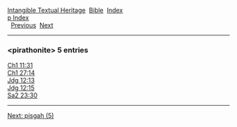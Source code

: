 [Intangible Textual Heritage](../../index)  [Bible](../index) 
[Index](index)   
[p Index](_p_)  
  [Previous](c08563)  [Next](c08565) 

------------------------------------------------------------------------

### &lt;pirathonite&gt; 5 entries

[Ch1 11:31](../kjv/ch1011.htm#031)  
[Ch1 27:14](../kjv/ch1027.htm#014)  
[Jdg 12:13](../kjv/jdg012.htm#013)  
[Jdg 12:15](../kjv/jdg012.htm#015)  
[Sa2 23:30](../kjv/sa2023.htm#030)  

------------------------------------------------------------------------

[Next: pisgah (5)](c08565)
